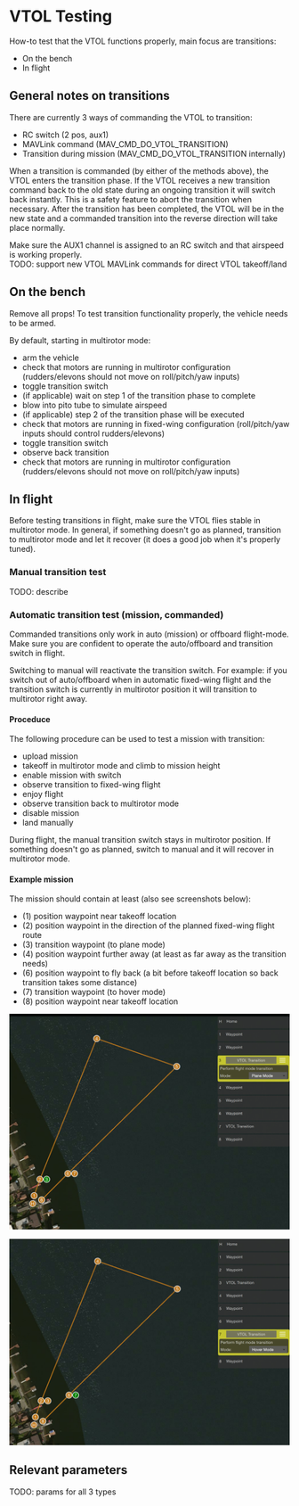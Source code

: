# VTOL Testing

How-to test that the VTOL functions properly, main focus are transitions:

  * On the bench
  * In flight

## General notes on transitions

There are currently 3 ways of commanding the VTOL to transition:

  * RC switch (2 pos, aux1)
  * MAVLink command (MAV_CMD_DO_VTOL_TRANSITION)
  * Transition during mission (MAV_CMD_DO_VTOL_TRANSITION internally)

When a transition is commanded (by either of the methods above), the VTOL enters the transition phase.
If the VTOL receives a new transition command back to the old state during an ongoing transition it will switch back instantly.
This is a safety feature to abort the transition when necessary. After the transition has been completed,
the VTOL will be in the new state and a commanded transition into the reverse direction will take place normally.

<aside class="warn">
Make sure the AUX1 channel is assigned to an RC switch and that airspeed is working properly.
</aside>

<aside class="todo">
TODO: support new VTOL MAVLink commands for direct VTOL takeoff/land
</aside>

## On the bench

<aside class="warn">
Remove all props! To test transition functionality properly, the vehicle needs to be armed.
</aside>

By default, starting in multirotor mode:

  * arm the vehicle
  * check that motors are running in multirotor configuration (rudders/elevons should not move on roll/pitch/yaw inputs)
  * toggle transition switch
  * (if applicable) wait on step 1 of the transition phase to complete
  * blow into pito tube to simulate airspeed
  * (if applicable) step 2 of the transition phase will be executed
  * check that motors are running in fixed-wing configuration (roll/pitch/yaw inputs should control rudders/elevons)
  * toggle transition switch
  * observe back transition
  * check that motors are running in multirotor configuration (rudders/elevons should not move on roll/pitch/yaw inputs)

## In flight

<aside class="warn">
Before testing transitions in flight, make sure the VTOL flies stable in multirotor mode.
In general, if something doesn't go as planned, transition to multirotor mode and let it recover (it does a good job when it's properly
tuned).
</aside>

### Manual transition test

<aside class="todo">
TODO: describe
</aside>

### Automatic transition test (mission, commanded)

Commanded transitions only work in auto (mission) or offboard flight-mode.
Make sure you are confident to operate the auto/offboard and transition switch in flight.

Switching to manual will reactivate the transition switch. For example: if you switch out of auto/offboard when in automatic
fixed-wing flight and the transition switch is currently in multirotor position it will transition to multirotor right away.

#### Proceduce

The following procedure can be used to test a mission with transition:

  * upload mission
  * takeoff in multirotor mode and climb to mission height
  * enable mission with switch
  * observe transition to fixed-wing flight
  * enjoy flight
  * observe transition back to multirotor mode
  * disable mission
  * land manually
  
During flight, the manual transition switch stays in multirotor position. If something doesn't go as planned,
switch to manual and it will recover in multirotor mode.

#### Example mission

The mission should contain at least (also see screenshots below):

  * (1) position waypoint near takeoff location
  * (2) position waypoint in the direction of the planned fixed-wing flight route
  * (3) transition waypoint (to plane mode)
  * (4) position waypoint further away (at least as far away as the transition needs)
  * (6) position waypoint to fly back (a bit before takeoff location so back transition takes some distance)
  * (7) transition waypoint (to hover mode)
  * (8) position waypoint near takeoff location

![Mission, showing transition WP to plane](images/vtol/qgc_mission_example_a.png)

![Mission, showing transition WP to hover](images/vtol/qgc_mission_example_b.png)

## Relevant parameters

<aside class="todo">
TODO: params for all 3 types
</aside>


